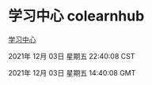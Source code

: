 # 学习中心 colearnhub
[学习中心](http://59.174.25.102:56308/colearnhub/)

2021年 12月 03日 星期五 22:40:08 CST

2021年 12月 03日 星期五 14:40:08 GMT
